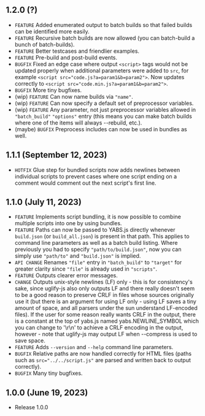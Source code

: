 ## 1.2.0 (?)
- `FEATURE` Added enumerated output to batch builds so that failed builds can be identified more easily.
- `FEATURE` Recursive batch builds are now allowed (you can batch-build a bunch of batch-builds).
- `FEATURE` Better testcases and friendlier examples.
- `FEATURE` Pre-build and post-build events.
- `BUGFIX` Fixed an edge case where output `<script>` tags would not be updated properly when additional parameters were added to `src`, for example `<script src="code.js?a=param1&b=param2">`. Now updates correctly to `<script src="code.min.js?a=param1&b=param2">`.
- `BUGFIX` More tiny bugfixes.
- (wip) `FEATURE` Can now name builds via `"name"`.
- (wip) `FEATURE` Can now specify a default set of preprocessor variables.
- (wip) `FEATURE` Any parameter, not just preprocessor variables allowed in `"batch_build"` `"options"` entry (this means you can make batch builds where one of the items will always --rebuild, etc.).
- (maybe) `BUGFIX` Preprocess includes can now be used in bundles as well.

## 1.1.1 (September 12, 2023)
- `HOTFIX` Glue step for bundled scripts now adds newlines between individual scripts to prevent cases where one script ending on a comment would comment out the next script's first line.

## 1.1.0 (July 11, 2023)
- `FEATURE` Implements script bundling, it is now possible to combine multiple scripts into one by using bundles.
- `FEATURE` Paths can now be passed to YABS.js directly whenever `build.json` (or `build_all.json`) is present in that path. This applies to command line parameters as well as a batch build listing. Where previously you had to specify `"path/to/build.json"`, now you can simply use `"path/to"` and `"build.json"` is implied.
- `API CHANGE` Renames `"file"` entry in `"batch_build"` to `"target"` for greater clarity since `"file"` is already used in `"scripts"`.
- `FEATURE` Outputs clearer error messages.
- `CHANGE` Outputs unix-style newlines (LF) only - this is for consistency's sake, since uglify-js also only outputs LF and there really doesn't seem to be a good reason to preserve CRLF in files whose sources originally use it (but there is an argument for using LF only - using LF saves a tiny amount of space, and all parsers under the sun understand LF-encoded files). If the user for some reason really wants CRLF in the output, there is a constant at the top of yabs.js named yabs.NEWLINE_SYMBOL which you can change to '\r\n' to achieve a CRLF encoding in the output, however - note that uglify-js may output LF when --compress is used to save space.
- `FEATURE` Adds `--version` and `--help` command line parameters.
- `BUGFIX` Relative paths are now handled correctly for HTML files (paths such as `src="../../script.js"` are parsed and written back to output correctly).
- `BUGFIX` Many tiny bugfixes.

## 1.0.0 (June 19, 2023)
- Release 1.0.0
